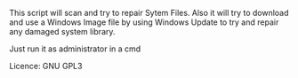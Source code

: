 This script will scan and try to repair Sytem Files. Also it will try to download and use a Windows Image file by using Windows Update to try and repair any damaged system library.

Just run it as administrator in a cmd

Licence: GNU GPL3
